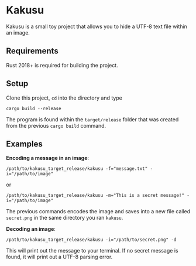 # Kakusu
Kakusu is a small toy project that allows you to hide a UTF-8 text file within an image.

## Requirements
Rust 2018+ is required for building the project. 

## Setup
Clone this project, `cd` into the directory and type

`cargo build --release`

The program is found within the `target/release` folder that was created from the previous `cargo build` command.

## Examples
**Encoding a message in an image**:

`/path/to/kakusu_target_release/kakusu -f="message.txt" -i="/path/to/image"`

or

``/path/to/kakusu_target_release/kakusu -m="This is a secret message!" -i="/path/to/image"``

The previous commands encodes the image and saves into a new file called `secret.png` in the same directory you ran `kakusu`.

**Decoding an image**:

`/path/to/kakusu_target_release/kakusu -i="/path/to/secret.png" -d`

This will print out the message to your terminal. If no secret message is found, it will print out a UTF-8 parsing error.
